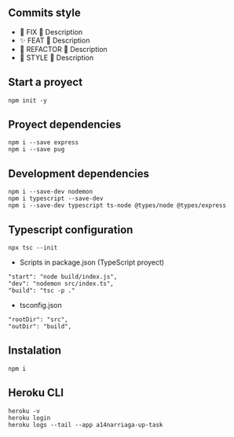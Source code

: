## Commits style
- 🐛 FIX 🔹 Description
- ✨ FEAT 🔹 Description
- 🔨 REFACTOR 🔹 Description
- 🎨 STYLE 🔹 Description

## Start a proyect
```
npm init -y
```

## Proyect dependencies
```
npm i --save express
npm i --save pug
```

## Development dependencies
```
npm i --save-dev nodemon
npm i typescript --save-dev
npm i --save-dev typescript ts-node @types/node @types/express
```

## Typescript configuration
```
npx tsc --init
```
- Scripts in package.json (TypeScript proyect)
```
"start": "node build/index.js",
"dev": "nodemon src/index.ts",
"build": "tsc -p ."
```
- tsconfig.json
```
"rootDir": "src",
"outDir": "build",
```

## Instalation
```
npm i
```

## Heroku CLI
```
heroku -v
heroku login
heroku logs --tail --app a14narriaga-up-task
```
